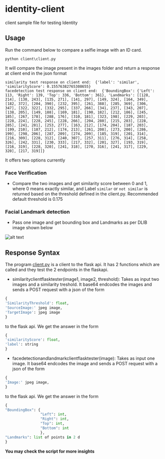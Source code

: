 # identity-client
client sample file for testing Identity

## Usage
Run the command below to compare a selfie image with an ID card.

``python client\client.py``

It will compare the image present in the images folder
and return a response at client end in the json format

```
similarity test response on client end:  {'label': 'similar', 'similarityScore': 0.15576382765308655}
facedetection test response on client end:  {'BoundingBox': {'Left': 113, 'Right': 139, 'Top': 336, 'Bottom': 361}, 'Landmarks': [[128, 214], [130, 243], [135, 271], [141, 297], [149, 324], [164, 349], [182, 372], [204, 390], [232, 395], [261, 388], [285, 369], [306, 347], [322, 322], [332, 295], [337, 266], [341, 237], [343, 207], [138, 205], [149, 188], [169, 181], [190, 182], [212, 186], [245, 185], [267, 178], [288, 176], [310, 181], [323, 198], [229, 203], [228, 224], [228, 245], [228, 266], [204, 280], [215, 283], [228, 285], [241, 281], [253, 277], [163, 212], [174, 204], [187, 203], [199, 210], [187, 212], [174, 213], [261, 208], [273, 200], [286, 199], [298, 206], [287, 209], [274, 209], [185, 319], [201, 314], [216, 309], [228, 312], [240, 307], [257, 311], [276, 314], [258, 326], [242, 331], [230, 333], [217, 332], [201, 327], [193, 319], [216, 319], [228, 320], [241, 318], [270, 316], [241, 317], [229, 320], [217, 319]]}
```

It offers two options currently

### Face Verification

+ Compare the two images and get similarity score between 0 and 1, where 0 means exactly similar, and Label ``similar`` or ``not similar`` is returned based on the threshold defined in the client.py. Recommended default threshold is 0.175

### Facial Landmark detection

+ Pass one image and get bounding box and Landmarks as per DLIB image shown below

![alt text](https://github.com/MuaazBin/identity-client/dlib-landmark-mean.png)


## Response Syntax

The program [client.py](https://github.com/MuaazBin/identity-client/client/client.py) is a client to the flask api. It has 2 functions which are called and they test the 2 endpoints in the flaskapi. 
* similarityclientflasktester(image1, image2, threshold):
 Takes as input 
two images and a  similarity treshold. It base64 endcodes the images and sends a POST request  with a json 
 of the form 
```python
{
'SimilarityThreshold': float,
'SourceImage:' jpeg image, 
'TargetImage': jpeg image
}
```
to the flask api. 
We get the answer in the form
```python
{ 
'similarityScore': float,
'label': string
}
```
* facedetectionandlandmarkclientflasktester(image):
 Takes as input 
one image. It base64 endcodes the image and sends a POST request  with a json 
 of the form 
```python
{
'Image:' jpeg image, 
}
```
to the flask api. 
We get the answer in the form
```python
{
"BoundingBox": {
                "Left": int,
                "Right": int,
                "Top": int,
                "Bottom": int
                },
"Landmarks": list of points in 2 d
}
```

**You may check the script for more insights**
